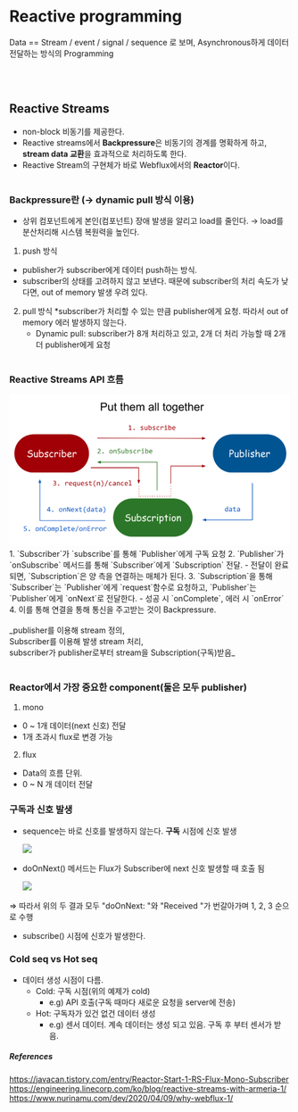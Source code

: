 # Reactive programming

Data == Stream / event / signal / sequence 로 보며, Asynchronous하게 데이터 전달하는 방식의 Programming

<br><br>

## Reactive Streams

* non-block 비동기를 제공한다.
* Reactive streams에서 **Backpressure**은 비동기의 경계를 명확하게 하고, **stream data 교환**을 효과적으로 처리하도록 한다.
* Reactive Stream의 구현체가 바로 Webflux에서의 **Reactor**이다.
<br><br>

### Backpressure란 (→ dynamic pull 방식 이용)
- 상위 컴포넌트에게 본인(컴포넌트) 장애 발생을 알리고 load를 줄인다. → load를 분산처리해 시스템 복원력을 높인다.

1. push 방식
* publisher가 subscriber에게 데이터 push하는 방식.
* subscriber의 상태를 고려하지 않고 보낸다. 때문에 subscriber의 처리 속도가 낮다면, out of memory 발생 우려 있다.

2. pull 방식
*subscriber가 처리할 수 있는 만큼 publisher에게 요청. 따라서 out of memory 에러 발생하지 않는다.
	- Dynamic pull: subscriber가 8개 처리하고 있고, 2개 더 처리 가능할 때 2개 더 publisher에게 요청
 <br><br>

### Reactive Streams API 흐름 
<img src = "./images/reactiveflow.png">
1. `Subscriber`가 `subscribe`를 통해 `Publisher`에게 구독 요청
2. `Publisher`가 `onSubscribe` 메서드를 통해 `Subscriber`에게 `Subscription` 전달.
	- 전달이 완료되면, `Subscription`은 양 측을 연결하는 매체가 된다.
3. `Subscription`을 통해 `Subscriber`는 `Publisher`에게 `request`함수로 요청하고, `Publisher`는 `Publisher`에게 `onNext`로 전달한다.
	- 성공 시 `onComplete`, 에러 시 `onError`
4. 이를 통해 연결을 통해 통신을 주고받는 것이 Backpressure.
<br><br>
_publisher를 이용해 stream 정의,<br>
Subscriber를 이용해 발생 stream 처리,<br>
subscriber가 publisher로부터 stream을 Subscription(구독)받음_
<br><br>

### Reactor에서 가장 중요한 component(둘은 모두 publisher)
1. mono
- 0 ~ 1개 데이터(next 신호) 전달
- 1개 초과시 flux로 변경 가능
2. flux
- Data의 흐름 단위.
- 0 ~ N 개 데이터 전달

### 구독과 신호 발생

- sequence는 바로 신호를 발생하지 않는다. **구독** 시점에 신호 발생

    <img src = "first.png">

- doOnNext() 메서드는 Flux가 Subscriber에 next 신호 발생할 때 호출 됨

    <img src = "second.png">

⇒ 따라서 위의 두 결과 모두 "doOnNext: "와 "Received "가 번갈아가며 1, 2, 3 순으로 수행

- subscribe() 시점에 신호가 발생한다.

### Cold seq vs Hot seq

- 데이터 생성 시점이 다름.
    - Cold: 구독 시점(위의 예제가 cold)
        - e.g) API 호출(구독 때마다 새로운 요청을 server에 전송)
    - Hot: 구독자가 있건 없건 데이터 생성
        - e.g) 센서 데이터. 계속 데이터는 생성 되고 있음. 구독 후 부터 센서가 받음.

##### References
https://javacan.tistory.com/entry/Reactor-Start-1-RS-Flux-Mono-Subscriber <br>
https://engineering.linecorp.com/ko/blog/reactive-streams-with-armeria-1/ <br>
https://www.nurinamu.com/dev/2020/04/09/why-webflux-1/
